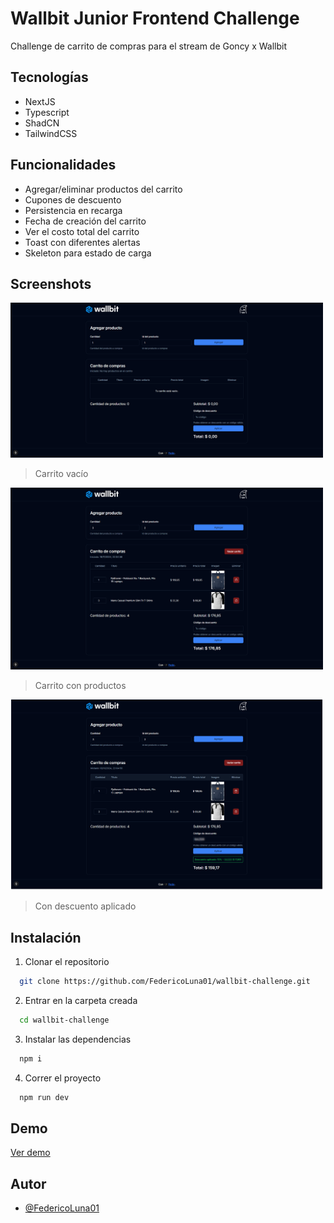 # Wallbit Junior Frontend Challenge

Challenge de carrito de compras para el stream de Goncy x Wallbit

## Tecnologías

- NextJS
- Typescript
- ShadCN
- TailwindCSS

## Funcionalidades

- Agregar/eliminar productos del carrito
- Cupones de descuento
- Persistencia en recarga
- Fecha de creación del carrito
- Ver el costo total del carrito
- Toast con diferentes alertas
- Skeleton para estado de carga

## Screenshots

<img src="./assets/demo-1.png" alt="App Screenshot" width="500"/>

> Carrito vacío

<img src="./assets/demo-2.png" alt="App Screenshot" width="500"/>

> Carrito con productos

<img src="./assets/demo-3.png" alt="App Screenshot" width="500"/>

> Con descuento aplicado

## Instalación

1. Clonar el repositorio

```bash
  git clone https://github.com/FedericoLuna01/wallbit-challenge.git
```

2. Entrar en la carpeta creada

```bash
  cd wallbit-challenge
```

3. Instalar las dependencias

```bash
  npm i
```

4. Correr el proyecto

```bash
  npm run dev
```

## Demo

[Ver demo](https://www.vercel.com)

## Autor

- [@FedericoLuna01](https://www.github.com/federicoluna01)
